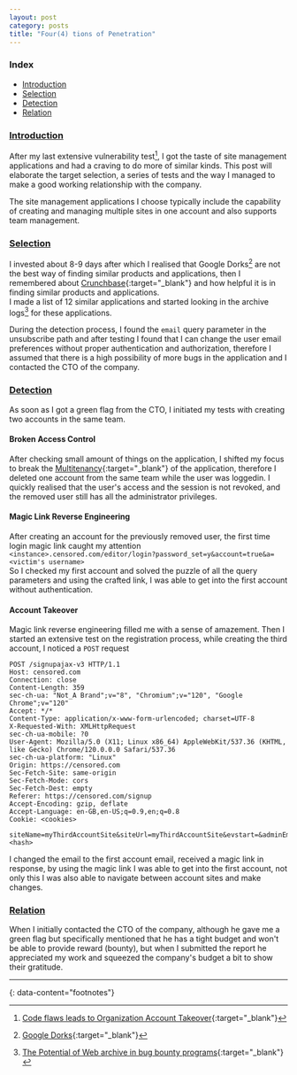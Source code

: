 ```yaml
---
layout: post
category: posts
title: "Four(4) tions of Penetration"
---
```

### Index
- [Introduction](#introduction)
- [Selection](#selection)
- [Detection](#detection)
- [Relation](#relation)

### [Introduction](#introduction)
After my last extensive vulnerability test[^1], I got the taste of site management applications and had a craving to do more of similar kinds. This post will elaborate the target selection, a series of tests and the way I managed to make a good working relationship with the company.<br/>

The site management applications I choose typically include the capability of creating and managing multiple sites in one account and also supports team management.

### [Selection](#selection)
I invested about 8-9 days after which I realised that Google Dorks[^2] are not the best way of finding similar products and applications, then I remembered about [Crunchbase](https://crunchbase.com){:target="_blank"} and how helpful it is in finding similar products and applications.<br/>
I made a list of 12 similar applications and started looking in the archive logs[^3] for these applications.


During the detection process, I found the `email` query parameter in the unsubscribe path and after testing I found that I can change the user email preferences without proper authentication and authorization, therefore I assumed that there is a high possibility of more bugs in the application and I contacted the CTO of the company.

### [Detection](#detection)
As soon as I got a green flag from the CTO, I initiated my tests with creating two accounts in the same team.<br/>

#### Broken Access Control
 After checking small amount of things on the application, I shifted my focus to break the [Multitenancy](https://www.cloudflare.com/learning/cloud/what-is-multitenancy){:target="_blank"} of the application, therefore I deleted one account from the same team while the user was loggedin. I quickly realised that the user's access and the session is not revoked, and the removed user still has all the administrator privileges.

#### Magic Link Reverse Engineering
 After creating an account for the previously removed user, the first time login magic link caught my attention `<instance>.censored.com/editor/login?password_set=y&account=true&a=<victim's username>`<br/>
 So I checked my first account and solved the puzzle of all the query parameters and using the crafted link, I was able to get into the first account without authentication.

#### Account Takeover
 Magic link reverse engineering filled me with a sense of amazement.
 Then I started an extensive test on the registration process, while creating the third account, I noticed a `POST` request

```
POST /signupajax-v3 HTTP/1.1
Host: censored.com
Connection: close
Content-Length: 359
sec-ch-ua: "Not_A Brand";v="8", "Chromium";v="120", "Google Chrome";v="120"
Accept: */*
Content-Type: application/x-www-form-urlencoded; charset=UTF-8
X-Requested-With: XMLHttpRequest
sec-ch-ua-mobile: ?0
User-Agent: Mozilla/5.0 (X11; Linux x86_64) AppleWebKit/537.36 (KHTML, like Gecko) Chrome/120.0.0.0 Safari/537.36
sec-ch-ua-platform: "Linux"
Origin: https://censored.com
Sec-Fetch-Site: same-origin
Sec-Fetch-Mode: cors
Sec-Fetch-Dest: empty
Referer: https://censored.com/signup
Accept-Encoding: gzip, deflate
Accept-Language: en-GB,en-US;q=0.9,en;q=0.8
Cookie: <cookies>

siteName=myThirdAccountSite&siteUrl=myThirdAccountSite&evstart=&adminEmail=root@mr23r0.rocks&duplicate=false&hash=<hash>
```
I changed the email to the first account email, received a magic link in response, by using the magic link I was able to get into the first account, not only this I was also able to navigate between account sites and make changes.

### [Relation](#relation)
When I initially contacted the CTO of the company, although he gave me a green flag but specifically mentioned that he has a tight budget and won't be able to provide reward (bounty), but when I submitted the report he appreciated my work and squeezed the company's budget a bit to show their gratitude.


---
{: data-content="footnotes"}

[^1]: [Code flaws leads to Organization Account Takeover](https://mr23r0.github.io/code-flaws-part-1.html){:target="_blank"}
[^2]: [Google Dorks](https://book.hacktricks.xyz/generic-methodologies-and-resources/external-recon-methodology/github-leaked-secrets){:target="_blank"}
[^3]: [The Potential of Web archive in bug bounty programs](https://mr23r0.github.io/uncovering-the-secrets-part-1.html){:target="_blank"}
